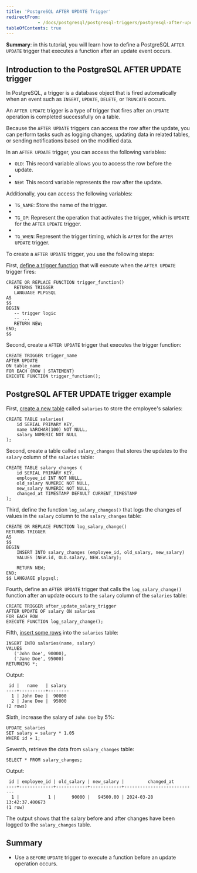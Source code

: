 ```yaml
---
title: 'PostgreSQL AFTER UPDATE Trigger'
redirectFrom: 
            - /docs/postgresql/postgresql-triggers/postgresql-after-update-trigger
tableOfContents: true
---
```



**Summary**: in this tutorial, you will learn how to define a PostgreSQL `AFTER UPDATE` trigger that executes a function after an update event occurs.

## Introduction to the PostgreSQL AFTER UPDATE trigger

In PostgreSQL, a trigger is a database object that is fired automatically when an event such as `INSERT`, `UPDATE`, `DELETE`, or `TRUNCATE` occurs.

An `AFTER UPDATE` trigger is a type of trigger that fires after an `UPDATE` operation is completed successfully on a table.

Because the `AFTER UPDATE` triggers can access the row after the update, you can perform tasks such as logging changes, updating data in related tables, or sending notifications based on the modified data.

In an `AFTER UPDATE` trigger, you can access the following variables:

- `OLD`: This record variable allows you to access the row before the update.
-
- `NEW`: This record variable represents the row after the update.

Additionally, you can access the following variables:

- `TG_NAME`: Store the name of the trigger.
-
- `TG_OP`: Represent the operation that activates the trigger, which is `UPDATE` for the `AFTER` `UPDATE` trigger.
-
- `TG_WHEN`: Represent the trigger timing, which is `AFTER` for the `AFTER UPDATE` trigger.

To create a `AFTER UPDATE` trigger, you use the following steps:

First, [define a trigger function](/docs/postgresql/postgresql-plpgsql/postgresql-create-function) that will execute when the `AFTER UPDATE` trigger fires:

```
CREATE OR REPLACE FUNCTION trigger_function()
   RETURNS TRIGGER
   LANGUAGE PLPGSQL
AS
$$
BEGIN
   -- trigger logic
   -- ...
   RETURN NEW;
END;
$$
```

Second, create a `AFTER UPDATE` trigger that executes the trigger function:

```
CREATE TRIGGER trigger_name
AFTER UPDATE
ON table_name
FOR EACH {ROW | STATEMENT}
EXECUTE FUNCTION trigger_function();
```

## PostgreSQL AFTER UPDATE trigger example

First, [create a new table](/docs/postgresql/postgresql-create-table) called `salaries` to store the employee's salaries:

```
CREATE TABLE salaries(
    id SERIAL PRIMARY KEY,
    name VARCHAR(100) NOT NULL,
    salary NUMERIC NOT NULL
);
```

Second, create a table called `salary_changes` that stores the updates to the `salary` column of the `salaries` table:

```
CREATE TABLE salary_changes (
    id SERIAL PRIMARY KEY,
    employee_id INT NOT NULL,
    old_salary NUMERIC NOT NULL,
    new_salary NUMERIC NOT NULL,
    changed_at TIMESTAMP DEFAULT CURRENT_TIMESTAMP
);
```

Third, define the function `log_salary_changes()` that logs the changes of values in the `salary` column to the `salary_changes` table:

```
CREATE OR REPLACE FUNCTION log_salary_change()
RETURNS TRIGGER
AS
$$
BEGIN
    INSERT INTO salary_changes (employee_id, old_salary, new_salary)
    VALUES (NEW.id, OLD.salary, NEW.salary);

    RETURN NEW;
END;
$$ LANGUAGE plpgsql;
```

Fourth, define an `AFTER UPDATE` trigger that calls the `log_salary_change()` function after an update occurs to the `salary` column of the `salaries` table:

```
CREATE TRIGGER after_update_salary_trigger
AFTER UPDATE OF salary ON salaries
FOR EACH ROW
EXECUTE FUNCTION log_salary_change();
```

Fifth, [insert some rows](/docs/postgresql/postgresql-insert-multiple-rows) into the `salaries` table:

```
INSERT INTO salaries(name, salary)
VALUES
   ('John Doe', 90000),
   ('Jane Doe', 95000)
RETURNING *;
```

Output:

```
 id |   name   | salary
----+----------+--------
  1 | John Doe |  90000
  2 | Jane Doe |  95000
(2 rows)
```

Sixth, increase the salary of `John Doe` by 5%:

```
UPDATE salaries
SET salary = salary * 1.05
WHERE id = 1;
```

Seventh, retrieve the data from `salary_changes` table:

```
SELECT * FROM salary_changes;
```

Output:

```
 id | employee_id | old_salary | new_salary |         changed_at
----+-------------+------------+------------+----------------------------
  1 |           1 |      90000 |   94500.00 | 2024-03-28 13:42:37.400673
(1 row)
```

The output shows that the salary before and after changes have been logged to the `salary_changes` table.

## Summary

- Use a `BEFORE` `UPDATE` trigger to execute a function before an update operation occurs.
